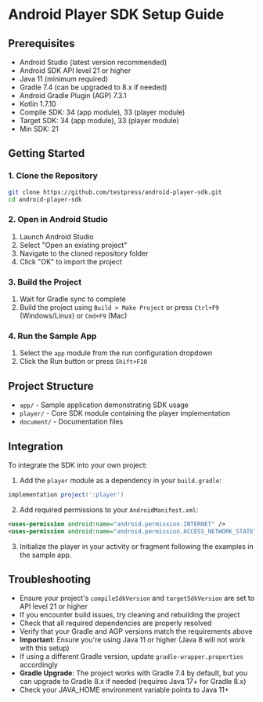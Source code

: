 # Android Player SDK Setup Guide

## Prerequisites

- Android Studio (latest version recommended)
- Android SDK API level 21 or higher
- Java 11 (minimum required)
- Gradle 7.4 (can be upgraded to 8.x if needed)
- Android Gradle Plugin (AGP) 7.3.1
- Kotlin 1.7.10
- Compile SDK: 34 (app module), 33 (player module)
- Target SDK: 34 (app module), 33 (player module)
- Min SDK: 21

## Getting Started

### 1. Clone the Repository

```bash
git clone https://github.com/testpress/android-player-sdk.git
cd android-player-sdk
```

### 2. Open in Android Studio

1. Launch Android Studio
2. Select "Open an existing project"
3. Navigate to the cloned repository folder
4. Click "OK" to import the project

### 3. Build the Project

1. Wait for Gradle sync to complete
2. Build the project using `Build > Make Project` or press `Ctrl+F9` (Windows/Linux) or `Cmd+F9` (Mac)

### 4. Run the Sample App

1. Select the `app` module from the run configuration dropdown
2. Click the Run button or press `Shift+F10`

## Project Structure

- `app/` - Sample application demonstrating SDK usage
- `player/` - Core SDK module containing the player implementation
- `document/` - Documentation files

## Integration

To integrate the SDK into your own project:

1. Add the `player` module as a dependency in your `build.gradle`:
```gradle
implementation project(':player')
```

2. Add required permissions to your `AndroidManifest.xml`:
```xml
<uses-permission android:name="android.permission.INTERNET" />
<uses-permission android:name="android.permission.ACCESS_NETWORK_STATE" />
```

3. Initialize the player in your activity or fragment following the examples in the sample app.

## Troubleshooting

- Ensure your project's `compileSdkVersion` and `targetSdkVersion` are set to API level 21 or higher
- If you encounter build issues, try cleaning and rebuilding the project
- Check that all required dependencies are properly resolved
- Verify that your Gradle and AGP versions match the requirements above
- **Important**: Ensure you're using Java 11 or higher (Java 8 will not work with this setup)
- If using a different Gradle version, update `gradle-wrapper.properties` accordingly
- **Gradle Upgrade**: The project works with Gradle 7.4 by default, but you can upgrade to Gradle 8.x if needed (requires Java 17+ for Gradle 8.x)
- Check your JAVA_HOME environment variable points to Java 11+